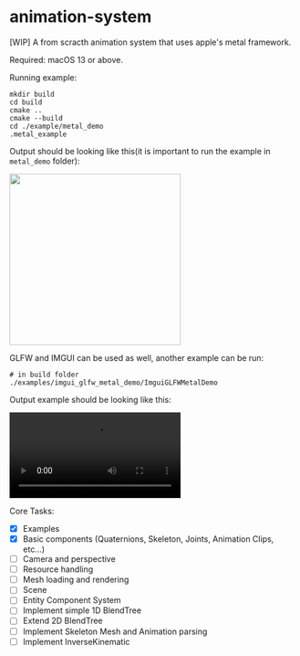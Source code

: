 # animation-system

[WIP] A from scracth animation system that uses apple's metal framework.

Required: macOS 13 or above.

Running example:

```terminal
mkdir build
cd build
cmake ..
cmake --build
cd ./example/metal_demo
.metal_example
```

Output should be looking like this(it is important to run the example in `metal_demo` folder):

<img src="docs/RenderExample.gif" width="300">

GLFW and IMGUI can be used as well, another example can be run:

```terminal
# in build folder
./examples/imgui_glfw_metal_demo/ImguiGLFWMetalDemo
```

Output example should be looking like this:

![Imgui Example Video](docs/ImguiExampleWindow.mov)

Core Tasks:

- [x] Examples
- [x] Basic components (Quaternions, Skeleton, Joints, Animation Clips, etc...)
- [ ] Camera and perspective
- [ ] Resource handling
- [ ] Mesh loading and rendering
- [ ] Scene
- [ ] Entity Component System
- [ ] Implement simple 1D BlendTree
- [ ] Extend 2D BlendTree
- [ ] Implement Skeleton Mesh and Animation parsing
- [ ] Implement InverseKinematic
